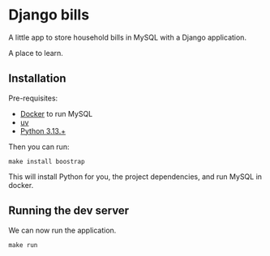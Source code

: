 # Django bills

A little app to store household bills in MySQL with a Django application.

A place to learn.

## Installation

Pre-requisites:

- [Docker](https://www.docker.com/) to run MySQL
- [uv](https://docs.astral.sh/uv/)
- [Python 3.13.+](https://www.python.org)

Then you can run:

```shell
make install boostrap
```

This will install Python for you, the project dependencies, and run MySQL in docker.

## Running the dev server

We can now run the application.

```shell
make run
```
